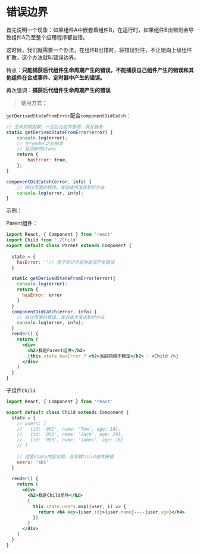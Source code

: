 # 错误边界

首先说明一个现象：如果组件A中嵌套着组件B，在运行时，如果组件B出错则会导致组件A乃至整个应用程序都出错。

这时候，我们就需要一个办法，在组件B出错时，将错误封住，不让她向上级组件扩散，这个办法就叫错误边界。



特点：**只能捕获后代组件生命周期产生的错误，不能捕获自己组件产生的错误和其他组件在合成事件、定时器中产生的错误。**

再次强调：**捕获后代组件生命周期产生的错误**

> 使用方式：

`getDerivedStateFromError`配合`componentDidCatch`：

```jsx
// 生命周期函数，一旦后台组件报错，就会触发
static getDerivedStateFromError(error) {
    console.log(error);
    // 在render之前触发
    // 返回新的state
    return {
        hasError: true,
    };
}

componentDidCatch(error, info) {
    // 统计页面的错误。发送请求发送到后台去
    console.log(error, info);
}
```





示例：

Parent组件：

```jsx
import React, { Component } from 'react'
import Child from './Child'
export default class Parent extends Component {
  
  state = {
    hasError: ''// 用于标识子组件是否产生错误
  }

  static getDerivedStateFromError(error){
    console.log(error);
    return {
      hasError: error
    }
  }
  componentDidCatch(error, info) {
    // 统计页面的错误。发送请求发送到后台去
    console.log(error, info);
  }
  render() {
    return (
      <div>
        <h2>我是Parent组件</h2>
        {this.state.hasError ? <h2>当前网络不稳定</h2> : <Child />}
      </div>
    )
  }
}

```

子组件`Child`:

```jsx
import React, { Component } from 'react'

export default class Child extends Component {
  state = {
    // users: [
    //   {id: '001', name: 'Tom', age: 18},
    //   {id: '002', name: 'Jack', age: 29},
    //   {id: '003', name: 'James', age: 16}
    // ]
		
    // 这里state内容出错，会导致Child组件报错
    users: 'abc'
  }
  
  render() {
    return (
      <div>
        <h2>我是Child组件</h2>
        {
          this.state.users.map((user, i) => {
            return <h4 key={user.id}>{user.name}----{user.age}</h4>
          })
        }
      </div>
    )
  }
}

```

